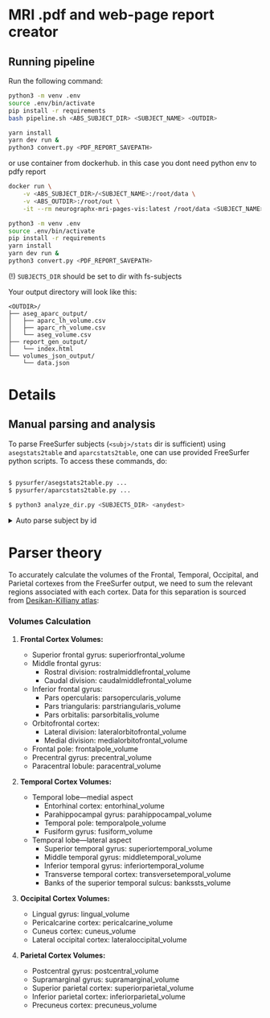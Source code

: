 # MRI .pdf and web-page report creator

## Running pipeline

Run the following command:
```bash
python3 -m venv .env
source .env/bin/activate
pip install -r requirements
bash pipeline.sh <ABS_SUBJECT_DIR> <SUBJECT_NAME> <OUTDIR>

yarn install
yarn dev run &
python3 convert.py <PDF_REPORT_SAVEPATH>
```

or use container from dockerhub. in this case you dont need python env to pdfy report
```bash
docker run \
    -v <ABS_SUBJECT_DIR>/<SUBJECT_NAME>:/root/data \
    -v <ABS_OUTDIR>:/root/out \
    -it --rm neurographx-mri-pages-vis:latest /root/data <SUBJECT_NAME> /root/out

python3 -m venv .env
source .env/bin/activate
pip install -r requirements
yarn install
yarn dev run &
python3 convert.py <PDF_REPORT_SAVEPATH>
```
(!) `SUBJECTS_DIR` should be set to dir with fs-subjects

Your output directory will look like this:
```
<OUTDIR>/
├── aseg_aparc_output/
│   ├── aparc_lh_volume.csv
│   ├── aparc_rh_volume.csv
│   └── aseg_volume.csv
├── report_gen_output/
│   └── index.html
└── volumes_json_output/
    └── data.json
```
# Details

## Manual parsing and analysis

To parse FreeSurfer subjects (`<subj>/stats` dir is sufficient) using `asegstats2table` and `aparcstats2table`, one can use provided FreeSurfer python scripts. To access these commands, do:

```bash

$ pysurfer/asegstats2table.py ...
$ pysurfer/aparcstats2table.py ...

$ python3 analyze_dir.py <SUBJECTS_DIR> <anydest>
```

<details>
   <summary>Auto parse subject by id</summary>

   ```bash
   subject_id=$1

   export SUBJECTS_DIR="./"

   # Step 1: Extract Subcortical Volumes
   pysurfer/asegstats2table.py --subjects $subject_id --meas volume --tablefile $subject_id/aseg_volume.csv

   # Step 2: Extract Cortical Volumes
   pysurfer/aparcstats2table.py --subjects $subject_id --hemi lh --meas volume --tablefile $subject_id/aparc_lh_volume.csv
   pysurfer/aparcstats2table.py --subjects $subject_id --hemi rh --meas volume --tablefile $subject_id/aparc_rh_volume.csv
   ```

</details>

# Parser theory

To accurately calculate the volumes of the Frontal, Temporal, Occipital, and Parietal cortexes from the FreeSurfer output, we need to sum the relevant regions associated with each cortex. Data for this separation is sourced from [Desikan-Killiany atlas](https://surfer.nmr.mgh.harvard.edu/ftp/articles/desikan06-parcellation.pdf):

### Volumes Calculation

1. **Frontal Cortex Volumes:**
   - Superior frontal gyrus: superiorfrontal_volume
   - Middle frontal gyrus:
     - Rostral division: rostralmiddlefrontal_volume
     - Caudal division: caudalmiddlefrontal_volume
   - Inferior frontal gyrus:
     - Pars opercularis: parsopercularis_volume
     - Pars triangularis: parstriangularis_volume
     - Pars orbitalis: parsorbitalis_volume
   - Orbitofrontal cortex:
     - Lateral division: lateralorbitofrontal_volume
     - Medial division: medialorbitofrontal_volume
   - Frontal pole: frontalpole_volume
   - Precentral gyrus: precentral_volume
   - Paracentral lobule: paracentral_volume

2. **Temporal Cortex Volumes:**
   - Temporal lobe—medial aspect
      - Entorhinal cortex: entorhinal_volume
      - Parahippocampal gyrus: parahippocampal_volume
      - Temporal pole: temporalpole_volume
      - Fusiform gyrus: fusiform_volume
   - Temporal lobe—lateral aspect
      - Superior temporal gyrus: superiortemporal_volume
      - Middle temporal gyrus: middletemporal_volume
      - Inferior temporal gyrus: inferiortemporal_volume
      - Transverse temporal cortex: transversetemporal_volume
      - Banks of the superior temporal sulcus: bankssts_volume

3. **Occipital Cortex Volumes:**
   - Lingual gyrus: lingual_volume
   - Pericalcarine cortex: pericalcarine_volume
   - Cuneus cortex: cuneus_volume
   - Lateral occipital cortex: lateraloccipital_volume

4. **Parietal Cortex Volumes:**
   - Postcentral gyrus: postcentral_volume
   - Supramarginal gyrus: supramarginal_volume
   - Superior parietal cortex: superiorparietal_volume
   - Inferior parietal cortex: inferiorparietal_volume
   - Precuneus cortex: precuneus_volume
